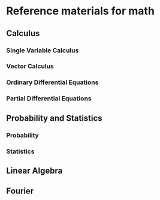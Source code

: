 # Reference materials for math

## Calculus

### Single Variable Calculus

### Vector Calculus

### Ordinary Differential Equations

### Partial Differential Equations

## Probability and Statistics

### Probability

### Statistics

## Linear Algebra

## Fourier
